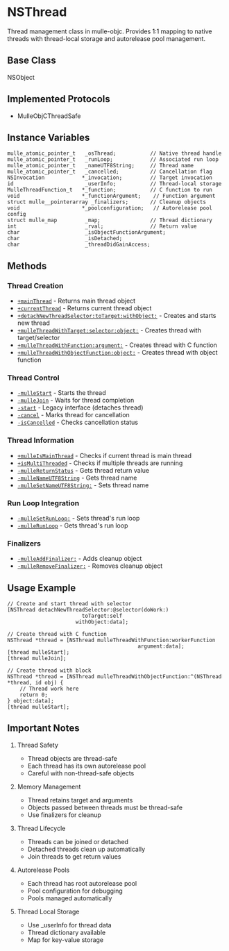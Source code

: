 # NSThread

Thread management class in mulle-objc. Provides 1:1 mapping to native threads with thread-local storage and autorelease pool management.

## Base Class
NSObject

## Implemented Protocols
- MulleObjCThreadSafe

## Instance Variables
```objc
mulle_atomic_pointer_t   _osThread;           // Native thread handle
mulle_atomic_pointer_t   _runLoop;            // Associated run loop
mulle_atomic_pointer_t   _nameUTF8String;     // Thread name
mulle_atomic_pointer_t   _cancelled;          // Cancellation flag
NSInvocation            *_invocation;         // Target invocation
id                       _userInfo;           // Thread-local storage
MulleThreadFunction_t   *_function;           // C function to run
void                    *_functionArgument;    // Function argument
struct mulle__pointerarray _finalizers;       // Cleanup objects
void                    *_poolconfiguration;   // Autorelease pool config
struct mulle_map         _map;                // Thread dictionary
int                      _rval;               // Return value
char                     _isObjectFunctionArgument;
char                     _isDetached;
char                     _threadDidGainAccess;
```

## Methods

### Thread Creation
- [`+mainThread`](https://www.perplexity.ai/search?q=Please+create+some+detailed+API+documentation+for+the+method+mainThread+of+NSThread+of+the+MulleObjC+project+https://github.com/mulle-objc/MulleObjC.+You+will+find+source+code+probably+at+https://raw.githubusercontent.com/mulle-objc/MulleObjC/refs/heads/master/src/class/NSThread.m+and+the+header+at+https://raw.githubusercontent.com/mulle-objc/MulleObjC/refs/heads/master/src/class/NSThread.h+and+there+may+also+be+tests+for+it+in+the+test/+folder) - Returns main thread object
- [`+currentThread`](https://www.perplexity.ai/search?q=Please+create+some+detailed+API+documentation+for+the+method+currentThread+of+NSThread+of+the+MulleObjC+project+https://github.com/mulle-objc/MulleObjC.+You+will+find+source+code+probably+at+https://raw.githubusercontent.com/mulle-objc/MulleObjC/refs/heads/master/src/class/NSThread.m+and+the+header+at+https://raw.githubusercontent.com/mulle-objc/MulleObjC/refs/heads/master/src/class/NSThread.h+and+there+may+also+be+tests+for+it+in+the+test/+folder) - Returns current thread object
- [`+detachNewThreadSelector:toTarget:withObject:`](https://www.perplexity.ai/search?q=Please+create+some+detailed+API+documentation+for+the+method+detachNewThreadSelector:toTarget:withObject+of+NSThread+of+the+MulleObjC+project+https://github.com/mulle-objc/MulleObjC.+You+will+find+source+code+probably+at+https://raw.githubusercontent.com/mulle-objc/MulleObjC/refs/heads/master/src/class/NSThread.m+and+the+header+at+https://raw.githubusercontent.com/mulle-objc/MulleObjC/refs/heads/master/src/class/NSThread.h+and+there+may+also+be+tests+for+it+in+the+test/+folder) - Creates and starts new thread
- [`+mulleThreadWithTarget:selector:object:`](https://www.perplexity.ai/search?q=Please+create+some+detailed+API+documentation+for+the+method+mulleThreadWithTarget:selector:object+of+NSThread+of+the+MulleObjC+project+https://github.com/mulle-objc/MulleObjC.+You+will+find+source+code+probably+at+https://raw.githubusercontent.com/mulle-objc/MulleObjC/refs/heads/master/src/class/NSThread.m+and+the+header+at+https://raw.githubusercontent.com/mulle-objc/MulleObjC/refs/heads/master/src/class/NSThread.h+and+there+may+also+be+tests+for+it+in+the+test/+folder) - Creates thread with target/selector
- [`+mulleThreadWithFunction:argument:`](https://www.perplexity.ai/search?q=Please+create+some+detailed+API+documentation+for+the+method+mulleThreadWithFunction:argument+of+NSThread+of+the+MulleObjC+project+https://github.com/mulle-objc/MulleObjC.+You+will+find+source+code+probably+at+https://raw.githubusercontent.com/mulle-objc/MulleObjC/refs/heads/master/src/class/NSThread.m+and+the+header+at+https://raw.githubusercontent.com/mulle-objc/MulleObjC/refs/heads/master/src/class/NSThread.h+and+there+may+also+be+tests+for+it+in+the+test/+folder) - Creates thread with C function
- [`+mulleThreadWithObjectFunction:object:`](https://www.perplexity.ai/search?q=Please+create+some+detailed+API+documentation+for+the+method+mulleThreadWithObjectFunction:object+of+NSThread+of+the+MulleObjC+project+https://github.com/mulle-objc/MulleObjC.+You+will+find+source+code+probably+at+https://raw.githubusercontent.com/mulle-objc/MulleObjC/refs/heads/master/src/class/NSThread.m+and+the+header+at+https://raw.githubusercontent.com/mulle-objc/MulleObjC/refs/heads/master/src/class/NSThread.h+and+there+may+also+be+tests+for+it+in+the+test/+folder) - Creates thread with object function

### Thread Control
- [`-mulleStart`](https://www.perplexity.ai/search?q=Please+create+some+detailed+API+documentation+for+the+method+mulleStart+of+NSThread+of+the+MulleObjC+project+https://github.com/mulle-objc/MulleObjC.+You+will+find+source+code+probably+at+https://raw.githubusercontent.com/mulle-objc/MulleObjC/refs/heads/master/src/class/NSThread.m+and+the+header+at+https://raw.githubusercontent.com/mulle-objc/MulleObjC/refs/heads/master/src/class/NSThread.h+and+there+may+also+be+tests+for+it+in+the+test/+folder) - Starts the thread
- [`-mulleJoin`](https://www.perplexity.ai/search?q=Please+create+some+detailed+API+documentation+for+the+method+mulleJoin+of+NSThread+of+the+MulleObjC+project+https://github.com/mulle-objc/MulleObjC.+You+will+find+source+code+probably+at+https://raw.githubusercontent.com/mulle-objc/MulleObjC/refs/heads/master/src/class/NSThread.m+and+the+header+at+https://raw.githubusercontent.com/mulle-objc/MulleObjC/refs/heads/master/src/class/NSThread.h+and+there+may+also+be+tests+for+it+in+the+test/+folder) - Waits for thread completion
- [`-start`](https://www.perplexity.ai/search?q=Please+create+some+detailed+API+documentation+for+the+method+start+of+NSThread+of+the+MulleObjC+project+https://github.com/mulle-objc/MulleObjC.+You+will+find+source+code+probably+at+https://raw.githubusercontent.com/mulle-objc/MulleObjC/refs/heads/master/src/class/NSThread.m+and+the+header+at+https://raw.githubusercontent.com/mulle-objc/MulleObjC/refs/heads/master/src/class/NSThread.h+and+there+may+also+be+tests+for+it+in+the+test/+folder) - Legacy interface (detaches thread)
- [`-cancel`](https://www.perplexity.ai/search?q=Please+create+some+detailed+API+documentation+for+the+method+cancel+of+NSThread+of+the+MulleObjC+project+https://github.com/mulle-objc/MulleObjC.+You+will+find+source+code+probably+at+https://raw.githubusercontent.com/mulle-objc/MulleObjC/refs/heads/master/src/class/NSThread.m+and+the+header+at+https://raw.githubusercontent.com/mulle-objc/MulleObjC/refs/heads/master/src/class/NSThread.h+and+there+may+also+be+tests+for+it+in+the+test/+folder) - Marks thread for cancellation
- [`-isCancelled`](https://www.perplexity.ai/search?q=Please+create+some+detailed+API+documentation+for+the+method+isCancelled+of+NSThread+of+the+MulleObjC+project+https://github.com/mulle-objc/MulleObjC.+You+will+find+source+code+probably+at+https://raw.githubusercontent.com/mulle-objc/MulleObjC/refs/heads/master/src/class/NSThread.m+and+the+header+at+https://raw.githubusercontent.com/mulle-objc/MulleObjC/refs/heads/master/src/class/NSThread.h+and+there+may+also+be+tests+for+it+in+the+test/+folder) - Checks cancellation status

### Thread Information
- [`+mulleIsMainThread`](https://www.perplexity.ai/search?q=Please+create+some+detailed+API+documentation+for+the+method+mulleIsMainThread+of+NSThread+of+the+MulleObjC+project+https://github.com/mulle-objc/MulleObjC.+You+will+find+source+code+probably+at+https://raw.githubusercontent.com/mulle-objc/MulleObjC/refs/heads/master/src/class/NSThread.m+and+the+header+at+https://raw.githubusercontent.com/mulle-objc/MulleObjC/refs/heads/master/src/class/NSThread.h+and+there+may+also+be+tests+for+it+in+the+test/+folder) - Checks if current thread is main thread
- [`+isMultiThreaded`](https://www.perplexity.ai/search?q=Please+create+some+detailed+API+documentation+for+the+method+isMultiThreaded+of+NSThread+of+the+MulleObjC+project+https://github.com/mulle-objc/MulleObjC.+You+will+find+source+code+probably+at+https://raw.githubusercontent.com/mulle-objc/MulleObjC/refs/heads/master/src/class/NSThread.m+and+the+header+at+https://raw.githubusercontent.com/mulle-objc/MulleObjC/refs/heads/master/src/class/NSThread.h+and+there+may+also+be+tests+for+it+in+the+test/+folder) - Checks if multiple threads are running
- [`-mulleReturnStatus`](https://www.perplexity.ai/search?q=Please+create+some+detailed+API+documentation+for+the+method+mulleReturnStatus+of+NSThread+of+the+MulleObjC+project+https://github.com/mulle-objc/MulleObjC.+You+will+find+source+code+probably+at+https://raw.githubusercontent.com/mulle-objc/MulleObjC/refs/heads/master/src/class/NSThread.m+and+the+header+at+https://raw.githubusercontent.com/mulle-objc/MulleObjC/refs/heads/master/src/class/NSThread.h+and+there+may+also+be+tests+for+it+in+the+test/+folder) - Gets thread return value
- [`-mulleNameUTF8String`](https://www.perplexity.ai/search?q=Please+create+some+detailed+API+documentation+for+the+method+mulleNameUTF8String+of+NSThread+of+the+MulleObjC+project+https://github.com/mulle-objc/MulleObjC.+You+will+find+source+code+probably+at+https://raw.githubusercontent.com/mulle-objc/MulleObjC/refs/heads/master/src/class/NSThread.m+and+the+header+at+https://raw.githubusercontent.com/mulle-objc/MulleObjC/refs/heads/master/src/class/NSThread.h+and+there+may+also+be+tests+for+it+in+the+test/+folder) - Gets thread name
- [`-mulleSetNameUTF8String:`](https://www.perplexity.ai/search?q=Please+create+some+detailed+API+documentation+for+the+method+mulleSetNameUTF8String+of+NSThread+of+the+MulleObjC+project+https://github.com/mulle-objc/MulleObjC.+You+will+find+source+code+probably+at+https://raw.githubusercontent.com/mulle-objc/MulleObjC/refs/heads/master/src/class/NSThread.m+and+the+header+at+https://raw.githubusercontent.com/mulle-objc/MulleObjC/refs/heads/master/src/class/NSThread.h+and+there+may+also+be+tests+for+it+in+the+test/+folder) - Sets thread name

### Run Loop Integration
- [`-mulleSetRunLoop:`](https://www.perplexity.ai/search?q=Please+create+some+detailed+API+documentation+for+the+method+mulleSetRunLoop+of+NSThread+of+the+MulleObjC+project+https://github.com/mulle-objc/MulleObjC.+You+will+find+source+code+probably+at+https://raw.githubusercontent.com/mulle-objc/MulleObjC/refs/heads/master/src/class/NSThread.m+and+the+header+at+https://raw.githubusercontent.com/mulle-objc/MulleObjC/refs/heads/master/src/class/NSThread.h+and+there+may+also+be+tests+for+it+in+the+test/+folder) - Sets thread's run loop
- [`-mulleRunLoop`](https://www.perplexity.ai/search?q=Please+create+some+detailed+API+documentation+for+the+method+mulleRunLoop+of+NSThread+of+the+MulleObjC+project+https://github.com/mulle-objc/MulleObjC.+You+will+find+source+code+probably+at+https://raw.githubusercontent.com/mulle-objc/MulleObjC/refs/heads/master/src/class/NSThread.m+and+the+header+at+https://raw.githubusercontent.com/mulle-objc/MulleObjC/refs/heads/master/src/class/NSThread.h+and+there+may+also+be+tests+for+it+in+the+test/+folder) - Gets thread's run loop

### Finalizers
- [`-mulleAddFinalizer:`](https://www.perplexity.ai/search?q=Please+create+some+detailed+API+documentation+for+the+method+mulleAddFinalizer+of+NSThread+of+the+MulleObjC+project+https://github.com/mulle-objc/MulleObjC.+You+will+find+source+code+probably+at+https://raw.githubusercontent.com/mulle-objc/MulleObjC/refs/heads/master/src/class/NSThread.m+and+the+header+at+https://raw.githubusercontent.com/mulle-objc/MulleObjC/refs/heads/master/src/class/NSThread.h+and+there+may+also+be+tests+for+it+in+the+test/+folder) - Adds cleanup object
- [`-mulleRemoveFinalizer:`](https://www.perplexity.ai/search?q=Please+create+some+detailed+API+documentation+for+the+method+mulleRemoveFinalizer+of+NSThread+of+the+MulleObjC+project+https://github.com/mulle-objc/MulleObjC.+You+will+find+source+code+probably+at+https://raw.githubusercontent.com/mulle-objc/MulleObjC/refs/heads/master/src/class/NSThread.m+and+the+header+at+https://raw.githubusercontent.com/mulle-objc/MulleObjC/refs/heads/master/src/class/NSThread.h+and+there+may+also+be+tests+for+it+in+the+test/+folder) - Removes cleanup object

## Usage Example

```objc
// Create and start thread with selector
[NSThread detachNewThreadSelector:@selector(doWork:)
                        toTarget:self
                      withObject:data];

// Create thread with C function
NSThread *thread = [NSThread mulleThreadWithFunction:workerFunction 
                                          argument:data];
[thread mulleStart];
[thread mulleJoin];

// Create thread with block
NSThread *thread = [NSThread mulleThreadWithObjectFunction:^(NSThread *thread, id obj) {
    // Thread work here
    return 0;
} object:data];
[thread mulleStart];
```

## Important Notes

1. Thread Safety
   - Thread objects are thread-safe
   - Each thread has its own autorelease pool
   - Careful with non-thread-safe objects

2. Memory Management
   - Thread retains target and arguments
   - Objects passed between threads must be thread-safe
   - Use finalizers for cleanup

3. Thread Lifecycle
   - Threads can be joined or detached
   - Detached threads clean up automatically
   - Join threads to get return values

4. Autorelease Pools
   - Each thread has root autorelease pool
   - Pool configuration for debugging
   - Pools managed automatically

5. Thread Local Storage
   - Use _userInfo for thread data
   - Thread dictionary available
   - Map for key-value storage
